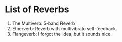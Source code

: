# List of Reverbs

1. The Multiverb: 5-band Reverb
2. Etherverb: Reverb with multivibrato self-feedback.
3. Flangeverb: I forgot the idea, but it sounds nice.
